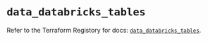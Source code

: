 # `data_databricks_tables`

Refer to the Terraform Registory for docs: [`data_databricks_tables`](https://registry.terraform.io/providers/databricks/databricks/1.19.0/docs/data-sources/tables).
